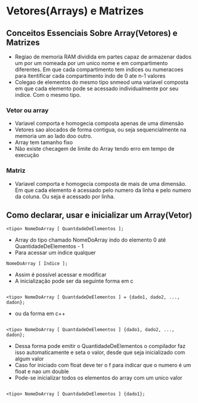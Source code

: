 # Vetores(Arrays) e Matrizes
## Conceitos Essenciais Sobre Array(Vetores) e Matrizes
* Regiao de memoria RAM dividida em partes capaz de armazenar dados um por um
nomeada por um unico nome e em compartimento diferentes. Em que cada compartimento
tem indices ou numeracoes para itentificar cada compartimento indo de 0 ate n-1 valores
* Colegao de elementos do mesmo tipo snmeod uma variavel composta em que cada
elemento pode se acessado individualmente por seu indice. Com o mesmo tipo.
### Vetor ou array
* Variavel comporta e homogecia composta apenas de uma dimensão
* Vetores sao alocados de forma contigua, ou seja sequencialmente na
 memoria um ao lado doo outro.
 * Array tem tamanho fixo
 * Não existe checagem de limite do Array tendo erro em tempo de execução
### Matriz
* Variavel comporta e homogecia composta de mais de uma dimensão. Em que cada
elemento é acessado pelo numero da linha e pelo numero da coluna. Ou seja é
acessado por linha.

##  Como declarar, usar e inicializar um Array(Vetor)
```
<tipo> NomeDoArray [ QuantdadeDeElementos ];
```

* Array do tipo <tipo> chamado NomeDoArray indo do elemento 0 até QuantidadeDeElementos - 1
* Para acessar um indice qualquer 

```
NomeDoArray [ Indice ];
```
* Assim é possível acessar e modificar
* A inicialização pode ser da seguinte forma em c
```

<tipo> NomeDoArray [ QuantdadeDeElementos ] = {dado1, dado2, ..., dadon};

```

* ou da forma em c++

```

<tipo> NomeDoArray [ QuantdadeDeElementos ] {dado1, dado2, ..., dadon};

```
* Dessa forma pode emitir o QuantidadeDeElementos o compilador faz isso automaticamente
e seta o valor, desde que seja inicializado com algum valor
* Caso for iniciado com float deve ter o f para indicar que o numero é um float
e nao um double
* Pode-se inicializar todos os elementos do array com um unico valor

```

<tipo> NomeDoArray [ QuantdadeDeElementos ] {dado1};

```